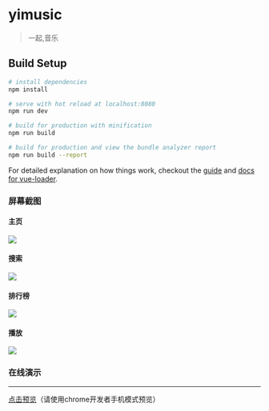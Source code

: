 # yimusic

> 一起,音乐

## Build Setup

``` bash
# install dependencies
npm install

# serve with hot reload at localhost:8080
npm run dev

# build for production with minification
npm run build

# build for production and view the bundle analyzer report
npm run build --report
```

For detailed explanation on how things work, checkout the [guide](http://vuejs-templates.github.io/webpack/) and [docs for vue-loader](http://vuejs.github.io/vue-loader).

### 屏幕截图

#### 主页

![](https://raw.githubusercontent.com/fuzhongyi/YiMusic/master/screenshot/home.gif)

#### 搜索

![](https://raw.githubusercontent.com/fuzhongyi/YiMusic/master/screenshot/search.gif)

#### 排行榜

![](https://raw.githubusercontent.com/fuzhongyi/YiMusic/master/screenshot/rank.gif)

#### 播放

![](https://raw.githubusercontent.com/fuzhongyi/YiMusic/master/screenshot/play.gif)

### 在线演示
***
[点击预览](https://fuzhongyi.github.io/YiMusic)（请使用chrome开发者手机模式预览）
